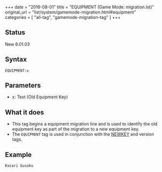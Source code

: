 +++
date = "2016-08-01"
title = "EQUIPMENT (Game Mode: migration.lst)"
original_url = "list/system/gamemode-migration.html#equipment"
categories = [ "all-tag", "gamemode-migration-tag" ]
+++

## Status

New 6.01.03

## Syntax

`EQUIPMENT:x`

## Parameters

-   x: Text (Old Equipment Key)



What it does
------------

-   This tag begins a equipment migration line and is used to identify
    the old equipment key as part of the migration to a new
    equipment key.
-   The `EQUIPMENT` tag is used in conjunction with the
    [NEWKEY](/list/system/gamemode-migration/newkey.html) and
    version tags.

Example
-------

`Kasari Gusoku`



